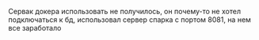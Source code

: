 Сервак докера использовать не получилось, он почему-то не хотел подключаться к бд, использовал сервер спарка с портом 8081, на нем все заработало
 
